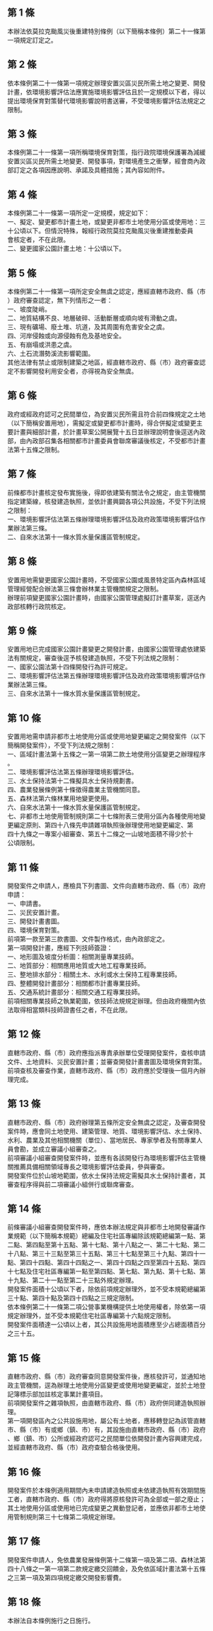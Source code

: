 第 1 條
-------
本辦法依莫拉克颱風災後重建特別條例（以下簡稱本條例）第二十一條第  
一項規定訂定之。

第 2 條
-------
依本條例第二十一條第一項規定辦理安置災區災民所需土地之變更、開發  
計畫，依環境影響評估法應實施環境影響評估且於一定規模以下者，得以  
提出環境保育對策替代環境影響說明書送審，不受環境影響評估法規定之  
限制。

第 3 條
-------
本條例第二十一條第一項所稱環境保育對策，指行政院環境保護署為減緩  
安置災區災民所需土地變更、開發事項，對環境產生之衝擊，經會商內政  
部訂定之各項因應說明、承諾及具體措施；其內容如附件。

第 4 條
-------
本條例第二十一條第一項所定一定規模，規定如下：  
一、擬定、變更都市計畫土地，或變更非都市土地使用分區或使用地：三  
    十公頃以下。但情況特殊，報經行政院莫拉克颱風災後重建推動委員  
    會核定者，不在此限。  
二、變更國家公園計畫土地：十公頃以下。

第 5 條
-------
本條例第二十一條第一項所定安全無虞之認定，應經直轄市政府、縣（市  
）政府審查認定，無下列情形之一者：  
一、坡度陡峭。  
二、地質結構不良、地層破碎、活動斷層或順向坡有滑動之虞。  
三、現有礦場、廢土堆、坑道，及其周圍有危害安全之虞。  
四、河岸侵蝕或向源侵蝕有危及基地安全。  
五、有崩塌或洪患之虞。  
六、土石流潛勢溪流影響範圍。  
其他法律有禁止或限制建築之地區，經直轄市政府、縣（市）政府審查認  
定不影響開發利用安全者，亦得視為安全無虞。

第 6 條
-------
政府或經政府認可之民間單位，為安置災民所需且符合前四條規定之土地  
（以下簡稱安置用地），需擬定或變更都市計畫時，得合併擬定或變更主  
要計畫與細部計畫，於計畫草案公開展覽十五日並辦理說明會後逕送內政  
部，由內政部召集各相關都市計畫委員會聯席審議後核定，不受都市計畫  
法第十五條之限制。

第 7 條
-------
前條都市計畫核定發布實施後，得即依建築有關法令之規定，由主管機關  
指定建築線，核發建造執照，並依計畫興闢各項公共設施，不受下列法規  
之限制：  
一、環境影響評估法第五條辦理環境影響評估及政府政策環境影響評估作  
    業辦法第三條。  
二、自來水法第十一條水質水量保護區管制規定。

第 8 條
-------
安置用地需變更國家公園計畫時，不受國家公園或風景特定區內森林區域  
管理經營配合辦法第三條會辦林業主管機關規定之限制。  
辦理前項變更國家公園計畫時，由國家公園管理處擬訂計畫草案，逕送內  
政部核轉行政院核定。

第 9 條
-------
安置用地已完成國家公園計畫變更之開發計畫，由國家公園管理處依建築  
法有關規定，審查後逕予核發建造執照，不受下列法規之限制：  
一、國家公園法第十四條開發行為許可規定。  
二、環境影響評估法第五條辦理環境影響評估及政府政策環境影響評估作  
    業辦法第三條。  
三、自來水法第十一條水質水量保護區管制規定。

第 10 條
--------
安置用地需申請非都市土地使用分區或使用地變更編定之開發案件（以下  
簡稱開發案件），不受下列法規之限制：  
一、區域計畫法第十五條之一第一項第二款土地使用分區變更之辦理程序  
    。  
二、環境影響評估法第五條辦理環境影響評估。  
三、水土保持法第十二條擬具水土保持規劃書。  
四、農業發展條例第十條徵得農業主管機關同意。  
五、森林法第六條林業用地變更使用。  
六、自來水法第十一條水質水量保護區管制規定。  
七、非都市土地使用管制規則第二十七條附表三使用分區內各種使用地變  
    更編定原則、第四十八條先申請雜項執照後辦理使用地變更編定、第  
    四十九條之一專案小組審查、第五十二條之一山坡地面積不得少於十  
    公頃限制。

第 11 條
--------
開發案件之申請人，應檢具下列書圖、文件向直轄市政府、縣（市）政府  
申請：  
一、申請書。  
二、災民安置計畫。  
三、開發計畫書圖。  
四、環境保育對策。  
前項第一款至第三款書圖、文件製作格式，由內政部定之。  
第一項開發計畫，應經下列技師簽證：  
一、地形圖及坡度分析圖：相關測量專業技師。  
二、地質部分：相關應用地質或大地工程專業技師。  
三、整地排水部分：相關土木、水利或水土保持工程專業技師。  
四、整體開發計畫部分：相關都市計畫專業技師。  
五、交通系統計畫部分：相關交通工程專業技師。  
前項相關專業技師之執業範圍，依技師法規規定辦理。但由政府機關內依  
法取得相當類科技師證書任之者，不在此限。

第 12 條
--------
直轄市政府、縣（市）政府應指派專責承辦單位受理開發案件，查核申請  
文件、土地資料、災民安置計畫；並審查開發計畫書圖及環境保育對策。  
前項查核及審查作業，直轄市政府、縣（市）政府應於受理後一個月內辦  
理完成。

第 13 條
--------
直轄市政府、縣（市）政府辦理第五條所定安全無虞之認定，及審查開發  
案件時，應會同土地使用、建築管理、地質、環境影響評估、水土保持、  
水利、農業及其他相關機關（單位）、當地居民、專家學者及有關專業人  
員會勘，並成立審議小組審查之。  
前項審議小組審查開發案件時，並應有各該開發行為環境影響評估主管機  
關推薦具備相關領域專長之環境影響評估委員，參與審查。  
開發案件位於山坡地範圍，依水土保持法規定需擬具水土保持計畫者，其  
審查程序得與前二項審議小組併行或聯席審查。

第 14 條
--------
前條審議小組審查開發案件時，應依本辦法規定與非都市土地開發審議作  
業規範（以下簡稱本規範）總編及住宅社區專編除該規範總編第一點、第  
二點、第四點至第十五點、第十七點、第十八點之一、第二十七點、第二  
十八點、第三十三點至第三十五點、第三十七點至第三十九點、第四十一  
點、第四十四點、第四十四點之一、第四十四點之四至第四十五點、第四  
十七點及住宅社區專編第一點至第四點、第七點、第九點、第十七點、第  
十九點、第二十一點至第二十三點外規定辦理。  
開發案件面積十公頃以下者，除依前項規定辦理外，並不受本規範總編第  
三十點、第四十點及第四十四點之三規定限制。  
依本條例第二十一條第二項公營事業機構提供土地使用權者，除依第一項  
規定辦理外，並不受本規範住宅社區專編第十六點規定限制。  
開發案件面積達一公頃以上者，其公共設施用地面積應至少占總面積百分  
之三十五。

第 15 條
--------
直轄市政府、縣（市）政府審查同意開發案件後，應核發許可，並通知地  
政主管機關，逕為辦理土地使用分區變更或使用地變更編定，並於土地登  
記簿標示部加註核定事業計畫項目。  
前項開發案件之雜項執照，由直轄市政府、縣（市）政府併同建造執照辦  
理。  
第一項開發區內之公共設施用地，屬公有土地者，應移轉登記為該管直轄  
市、縣（市）有或鄉（鎮、市）有，其設施由直轄市政府、縣（市）政府  
、鄉（鎮、市）公所或經政府認可之民間單位依開發計畫內容興建完成，  
並經直轄市政府、縣（市）政府查驗合格後使用。

第 16 條
--------
開發案件於本條例適用期間內未申請建造執照或未依建造執照有效期間施  
工者，直轄市政府、縣（市）政府得將原核發許可為全部或一部之廢止；  
其土地使用分區或使用地已完成變更之異動登記者，並應依非都市土地使  
用管制規則第三十七條第二項規定辦理。

第 17 條
--------
開發案件申請人，免依農業發展條例第十二條第一項及第二項、森林法第  
四十八條之一第一項第二款規定繳交回饋金，及免依區域計畫法第十五條  
之三第一項及第四項規定繳交開發影響費。

第 18 條
--------
本辦法自本條例施行之日施行。

